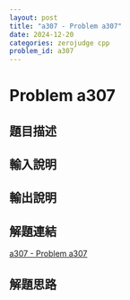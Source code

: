 ```yaml
---
layout: post
title: "a307 - Problem a307"
date: 2024-12-20
categories: zerojudge cpp
problem_id: a307
---
```


# Problem a307

## 題目描述



## 輸入說明



## 輸出說明



## 解題連結

[a307 - Problem a307](https://zerojudge.tw/ShowProblem?problemid=a307)

## 解題思路

